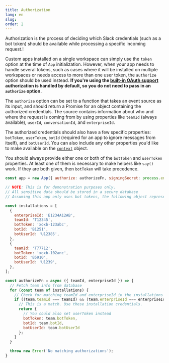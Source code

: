 ```yaml
---
title: Authorization
lang: en
slug:
order: 2
---
```


<div class="section-content">
Authorization is the process of deciding which Slack credentials (such as a bot token) should be available while processing a specific incoming request.!

Custom apps installed on a single workspace can simply use the `token` option at the time of `App` initialization. However, when your app needs to handle several tokens, such as cases where it will be installed on multiple workspaces or needs access to more than one user token, the `authorize` option should be used instead. <b>If you're using the [built-in OAuth support](#authenticating-oauth) authorization is handled by default, so you do not need to pass in an `authorize` option.</b>

The `authorize` option can be set to a function that takes an event source as its input, and should return a Promise for an object containing the authorized credentials. The source contains information about who and where the request is coming from by using properties like `teamId` (always available), `userId`, `conversationId`, and `enterpriseId`.

The authorized credentials should also have a few specific properties: `botToken`, `userToken`, `botId` (required for an app to ignore messages from itself), and `botUserId`. You can also include any other properties you'd like to make available on the [`context`](#context) object.

You should always provide either one or both of the `botToken` and `userToken` properties. At least one of them is necessary to make helpers like `say()` work. If they are both given, then `botToken` will take precedence.
</div>

```javascript
const app = new App({ authorize: authorizeFn, signingSecret: process.env.SLACK_SIGNING_SECRET });

// NOTE: This is for demonstration purposes only.
// All sensitive data should be stored in a secure database
// Assuming this app only uses bot tokens, the following object represents a model for storing the credentials as the app is installed into multiple workspaces.

const installations = [
  {
    enterpriseId: 'E1234A12AB',
    teamId: 'T12345',
    botToken: 'xoxb-123abc',
    botId: 'B1251',
    botUserId: 'U12385',
  },
  {
    teamId: 'T77712',
    botToken: 'xoxb-102anc',
    botId: 'B5910',
    botUserId: 'U1239',
  },
];

const authorizeFn = async ({ teamId, enterpriseId }) => {
  // Fetch team info from database
  for (const team of installations) {
    // Check for matching teamId and enterpriseId in the installations array
    if ((team.teamId === teamId) && (team.enterpriseId === enterpriseId)) {
      // This is a match. Use these installation credentials.
      return {
        // You could also set userToken instead
        botToken: team.botToken,
        botId: team.botId,
        botUserId: team.botUserId
      };
    }
  }

  throw new Error('No matching authorizations');
}
```
